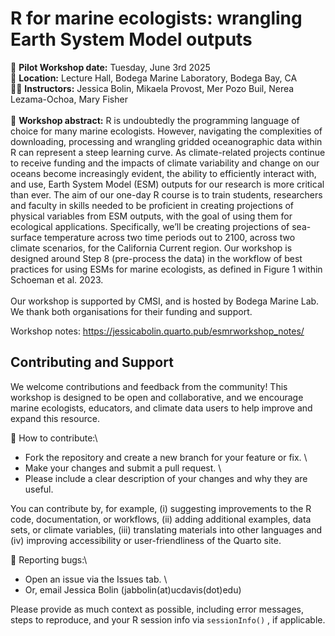 # R for marine ecologists: wrangling Earth System Model outputs

📅 **Pilot Workshop date:** Tuesday, June 3rd 2025\
📍 **Location:** Lecture Hall, Bodega Marine Laboratory, Bodega Bay, CA\
👩‍🏫 **Instructors:** Jessica Bolin, Mikaela Provost, Mer Pozo Buil, Nerea Lezama-Ochoa, Mary Fisher\
\
📝 **Workshop abstract:** R is undoubtedly the programming language of choice for many marine ecologists. However, navigating the complexities of downloading, processing and wrangling gridded oceanographic data within R can represent a steep learning curve. As climate-related projects continue to receive funding and the impacts of climate variability and change on our oceans become increasingly evident, the ability to efficiently interact with, and use, Earth System Model (ESM) outputs for our research is more critical than ever. The aim of our one-day R course is to train students, researchers and faculty in skills needed to be proficient in creating projections of physical variables from ESM outputs, with the goal of using them for ecological applications. Specifically, we’ll be creating projections of sea-surface temperature across two time periods out to 2100, across two climate scenarios, for the California Current region. Our workshop is designed around Step 8 (pre-process the data) in the workflow of best practices for using ESMs for marine ecologists, as defined in Figure 1 within Schoeman et al. 2023. \
\
Our workshop is supported by CMSI, and is hosted by Bodega Marine Lab. We thank both organisations for their funding and support.

Workshop notes: https://jessicabolin.quarto.pub/esmrworkshop_notes/

## Contributing and Support

We welcome contributions and feedback from the community! This workshop is designed to be open and collaborative, and we encourage marine ecologists, educators, and climate data users to help improve and expand this resource.

🤝 How to contribute:\
- Fork the repository and create a new branch for your feature or fix. \
- Make your changes and submit a pull request. \
- Please include a clear description of your changes and why they are useful.

You can contribute by, for example, (i) suggesting improvements to the R code, documentation, or workflows, (ii) adding additional examples, data sets, or climate variables, (iii) translating materials into other languages and (iv) improving accessibility or user-friendliness of the Quarto site.

🐞 Reporting bugs:\
- Open an issue via the Issues tab. \
- Or, email Jessica Bolin (jabbolin(at)ucdavis(dot)edu)

Please provide as much context as possible, including error messages, steps to reproduce, and your R session info via `sessionInfo()` , if applicable.
